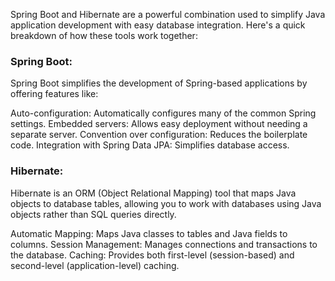Spring Boot and Hibernate are a powerful combination used to simplify Java application development with easy database integration. Here's a quick breakdown of how these tools work together:

### Spring Boot:
Spring Boot simplifies the development of Spring-based applications by offering features like:

Auto-configuration: Automatically configures many of the common Spring settings.
Embedded servers: Allows easy deployment without needing a separate server.
Convention over configuration: Reduces the boilerplate code.
Integration with Spring Data JPA: Simplifies database access.
### Hibernate:
Hibernate is an ORM (Object Relational Mapping) tool that maps Java objects to database tables, allowing you to work with databases using Java objects rather than SQL queries directly.

Automatic Mapping: Maps Java classes to tables and Java fields to columns.
Session Management: Manages connections and transactions to the database.
Caching: Provides both first-level (session-based) and second-level (application-level) caching.
